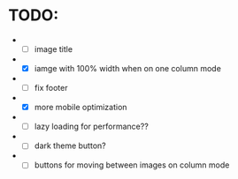 # TODO:
* - [ ] image title 
* - [x] iamge with 100% width when on one column mode
* - [ ] fix footer
* - [x] more mobile optimization
* - [ ] lazy loading for performance??
* - [ ] dark theme button?
* - [ ] buttons for moving between images on column mode
